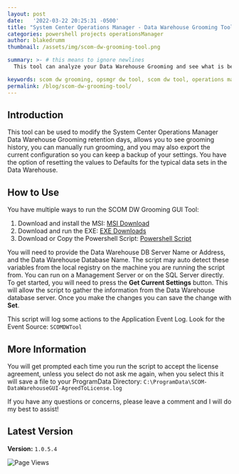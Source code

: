 ```yaml
---
layout: post
date:   '2022-03-22 20:25:31 -0500'
title: "System Center Operations Manager - Data Warehouse Grooming Tool"
categories: powershell projects operationsManager
author: blakedrumm
thumbnail: /assets/img/scom-dw-grooming-tool.png

summary: >- # this means to ignore newlines
  This tool can analyze your Data Warehouse Grooming and see what is being stored and how much of your Data Warehouse is being filled with the related data. Free and open source GUI tool written in Powershell, with multiple ways of running the script: MSI, EXE, or source PS1.

keywords: scom dw grooming, opsmgr dw tool, scom dw tool, operations manager tool, powershell script for SCOM, powershell script
permalink: /blog/scom-dw-grooming-tool/
---
```

## Introduction

This tool can be used to modify the System Center Operations Manager Data Warehouse Grooming retention days, allows you to see grooming history, you can manually run grooming, and you may also export the current configuration so you can keep a backup of your settings. You have the option of resetting the values to Defaults for the typical data sets in the Data Warehouse.

## How to Use

You have multiple ways to run the SCOM DW Grooming GUI Tool:

1. Download and install the MSI: [MSI Download](https://github.com/blakedrumm/SCOM-DW-Grooming-Tool/releases/latest/download/SCOM-DW-GroomingGUI-MSI.zip)
2. Download and run the EXE: [EXE Downloads](https://github.com/blakedrumm/SCOM-DW-Grooming-Tool/releases/latest/download/SCOM-DW-GroomingGUI-EXE-64bit.zip)
3. Download or Copy the Powershell Script: [Powershell Script](https://github.com/blakedrumm/SCOM-DW-Grooming-Tool/releases/latest/download/SCOM-DW-GroomingGUI.ps1)

You will need to provide the Data Warehouse DB Server Name or Address, and the Data Warehouse Database Name. The script may auto detect these variables from the local registry on the machine you are running the script from. You can run on a Management Server or on the SQL Server directly. To get started, you will need to press the **Get Current Settings** button. This will allow the script to gather the information from the Data Warehouse database server. Once you make the changes you can save the change with **Set**.

This script will log some actions to the Application Event Log. Look for the Event Source: `SCOMDWTool`

## More Information

You will get prompted each time you run the script to accept the license agreement, unless you select do not ask me again, when you select this it will save a file to your ProgramData Directory: `C:\ProgramData\SCOM-DataWarehouseGUI-AgreedToLicense.log`

If you have any questions or concerns, please leave a comment and I will do my best to assist!

## Latest Version
**Version:** `1.0.5.4`

![Page Views](https://counter.blakedrumm.com/count/tag.svg?url=blakedrumm.com/blog/scom-dw-grooming-tool/)

<!--
## Welcome to GitHub Pages

You can use the [editor on GitHub](https://github.com/blakedrumm/SCOM-Scripts-and-SQL/edit/master/docs/index.md) to maintain and preview the content for your website in Markdown files.

Whenever you commit to this repository, GitHub Pages will run [Jekyll](https://jekyllrb.com/) to rebuild the pages in your site, from the content in your Markdown files.

### Markdown

Markdown is a lightweight and easy-to-use syntax for styling your writing. It includes conventions for

```markdown
Syntax highlighted code block

# Header 1
## Header 2
### Header 3

- Bulleted
- List

1. Numbered
2. List

**Bold** and _Italic_ and `Code` text

[Link](url) and ![Image](src)
```

For more details see [GitHub Flavored Markdown](https://guides.github.com/features/mastering-markdown/).

### Jekyll Themes

Your Pages site will use the layout and styles from the Jekyll theme you have selected in your [repository settings](https://github.com/blakedrumm/SCOM-Scripts-and-SQL/settings/pages). The name of this theme is saved in the Jekyll `_config.yml` configuration file.

### Support or Contact

Having trouble with Pages? Check out our [documentation](https://docs.github.com/categories/github-pages-basics/) or [contact support](https://support.github.com/contact) and we’ll help you sort it out.
-->
